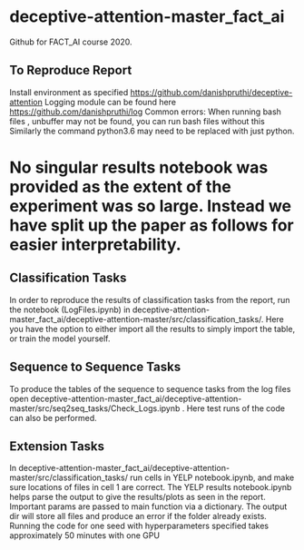 # deceptive-attention-master_fact_ai

Github for FACT_AI course 2020.

## To Reproduce Report

Install environment as specified https://github.com/danishpruthi/deceptive-attention
Logging module can be found here https://github.com/danishpruthi/log
Common errors:
When running bash files , unbuffer may not be found, you can run bash files without this
Similarly the command python3.6 may need to be replaced with just python.
# No singular results notebook was provided as the extent of the experiment was so large. Instead we have split up the paper as follows for easier interpretability.

## Classification Tasks
In order to reproduce the results of classification tasks from the report, run the notebook (LogFiles.ipynb) in deceptive-attention-master_fact_ai/deceptive-attention-master/src/classification_tasks/. Here you have the option to either import all the results to simply import the table, or train the model yourself.

## Sequence to Sequence Tasks
To produce the tables of the sequence to sequence tasks from the log files open deceptive-attention-master_fact_ai/deceptive-attention-master/src/seq2seq_tasks/Check_Logs.ipynb . Here test runs of the code can also be performed.

## Extension Tasks
In deceptive-attention-master_fact_ai/deceptive-attention-master/src/classification_tasks/ run cells in YELP notebook.ipynb, and make sure locations of files in cell 1 are correct. The YELP results notebook.ipynb helps parse the output to give the results/plots as seen in the report.
Important params are passed to main function via a dictionary. 
The output dir will store all files and produce an error if the folder already exists.
Running the code for one seed with hyperparameters specified takes approximately 50 minutes with one GPU
